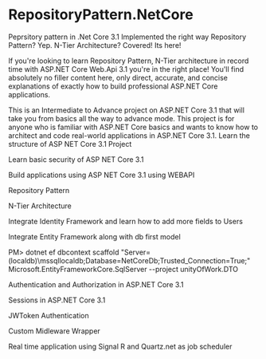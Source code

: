 # RepositoryPattern.NetCore
Peprsitory pattern in .Net Core 3.1 Implemented the right way
Repository Pattern? Yep. N-Tier Architecture? Covered! Its here!

If you're looking to learn Repository Pattern, N-Tier architecture in record time with ASP.NET Core Web.Api 3.1 you're in the right place!  You'll find absolutely no filler content here, only direct, accurate, and concise explanations of exactly how to build professional ASP.NET Core applications.

This is an Intermediate to Advance project on ASP.NET Core 3.1 that will take you from basics all the way to advance mode. This project  is for anyone who is familiar with ASP.NET Core basics and wants to know how to architect and code real-world applications in ASP.NET Core 3.1.
Learn the structure of ASP NET Core 3.1 Project

Learn basic security of ASP NET Core 3.1

Build applications using ASP NET Core 3.1 using WEBAPI

Repository Pattern

N-Tier Architecture

Integrate Identity Framework and learn how to add more fields to Users

Integrate Entity Framework along with db first model

PM> dotnet ef dbcontext scaffold "Server=(localdb)\mssqllocaldb;Database=NetCoreDb;Trusted_Connection=True;" Microsoft.EntityFrameworkCore.SqlServer --project unityOfWork.DTO

Authentication and Authorization in ASP.NET Core 3.1


Sessions in ASP.NET Core 3.1


JWToken Authentication


Custom Midleware Wrapper


Real time application using Signal R and Quartz.net as job scheduler
